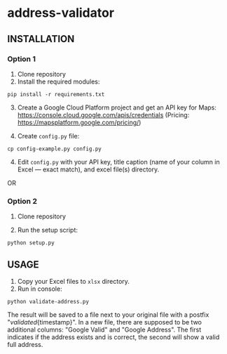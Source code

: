 # address-validator

## INSTALLATION

### Option 1
1. Clone repository
2. Install the required modules:

```
pip install -r requirements.txt
```

3. Create a Google Cloud Platform project and get an API key for Maps: https://console.cloud.google.com/apis/credentials (Pricing: https://mapsplatform.google.com/pricing/)

4. Create `config.py` file:
```
cp config-example.py config.py
```

4. Edit `config.py` with your API key, title caption (name of your column in Excel — exact match), and excel file(s) directory.

OR

### Option 2

1. Clone repository

2. Run the setup script:
```
python setup.py
```

## USAGE

1. Copy your Excel files to `xlsx` directory.
2. Run in console:

```
python validate-address.py
```

The result will be saved to a file next to your original file with a postfix "_validated_{timestamp}". In a new file, there are supposed to be two additional columns: "Google Valid" and "Google Address". The first indicates if the address exists and is correct, the second will show a valid full address.
